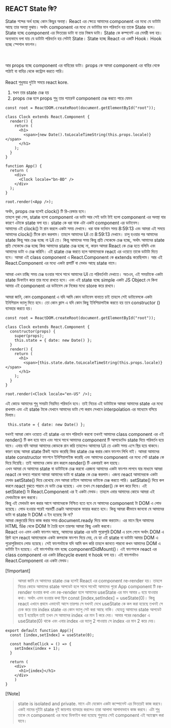 ## REACT State কি?

State শব্দের অর্থ হচ্ছে কোন কিছুর অবস্থা। React এর ক্ষেত্রে আমাদের component এর মধ্যে যে ডাটাটা আছে তার অবস্থা বুঝায়। অর্থাৎ component এর মধ্যে যে ডাটাটার মান পরিবর্তন হয় তাকে State বলে। State হচ্ছে component এর ভিতরের ডাটা বা তার নিজস্ব ডাটা। State কে কম্পনেন্ট এর মেমরী বলা হয়।
<br/>
অন্যভাবে বলা যায় যে ডাটাটা পরিবর্তন হয় সেটাই State। State হচ্ছে React এর একটি Hook। Hook হচ্ছে স্পেশাল ফাংশন।

<br/><br/>
আর props হচ্ছে component এর বাহিরের ডাটা। props কে আমরা component এর বাহির থেকে পাঠাই বা বাহির থেকে কন্ট্রোল করতে পারি।
<br/><br/>
React শুধুমাত্র দুইটা সময়ে react kore.

1. যখন তার state চেঞ্জ হয়
2. props চেঞ্জ হলে
   props শুধু তার প্যারেন্ট component চেঞ্জ করতে পারে যেমন

```
const root = ReactDOM.createRoot(document.getElementById("root"));

class Clock extends React.Component {
  render() {
    return (
      <h1>
        <span>{new Date().toLocaleTimeString(this.props.locale)}</span>
      </h1>
    );
  }
}

function App() {
  return (
    <div>
      <Clock locale="bn-BD" />
    </div>
  );
}

root.render(<App />);
```

অর্থাৎ, props চেঞ্জ হলেই clock() টি রি-রেন্ডার হবে।
<br>
তাহলে বুঝা গেল, state হলো component এর ডাটা আর সেই ডাটা টাই হলো component এর অবস্থা যার কারণে এটাকে state বলা হয়। state কে ধরা যাক এটা একটা component এর ডাটাবেস।
<br>
আমাদের এই clock() টা রান করলে একটা সময় দেখাবে। ধরা যাক বর্তমান সময় 8:59:13 এবং আমরা এই সময়ে আমাদের clock() টিকে রান করলাম। তাহলে আমাদের UI তে 8:59:13 দেখাবে। চালু হওয়ার পর আমাদের state কিন্তু আর চেঞ্জ হচ্ছে না UI তে। কিন্তু আমাদের সময় কিন্তু প্রতি সেকেন্ডে চেঞ্জ হচ্ছে, অর্থাৎ আমাদের state প্রতি সেকেন্ডে চেঞ্জ হচ্ছে কিন্ত আমাদের state চেঞ্জ হচ্ছে না, কারন আমরা React কে চেঞ্জ হতে বলিনি এবং আমাদের ডাটা ও চেঞ্জ করিনি। এই state চেঞ্জ করতে হলে আমাদেরকে react এর ওয়েতে তাকে ডাটাটা দিতে হবে। আমরা এই class component এ React.Component কে extends করেছিলাম। আর এই React.Component এর মধ্যে একটা প্রপার্টি বা মেথড আছে state নামে।
<br><br>
আমরা এখন চাচ্ছি সময় চেঞ্জ হওয়ার সাথে সাথে আমাদের UI তে পরিবর্তনটা দেখাতে। অতএব, এই সময়টাকে একটা state ডিফাইন করে তার মধ্যে রাখতে হবে। এবং এই state হচ্ছে simple একটা JS Object যে কিনা আমার এই component এর ডাটাবেস কে নিজের মধ্যে store করে রাখবে।
<br><br>
আমরা জানি, কোন component এ যদি আমি কোন ডাটাবেস বানাতে চাই তাহলে সেই ডাটাবেসকে একটা ইনিশিয়াল ভ্যালু দিতে হবে। তো কোন ক্লাস এ যদি কোন কিছু ইনিশিয়ালাইজ করতে হয় তবে constructor () ব্যাবহার করতে হয়।

```
const root = ReactDOM.createRoot(document.getElementById("root"));

class Clock extends React.Component {
  constructor(props) {
    super(props);
    this.state = { date: new Date() };
  }
  render() {
    return (
      <h1>
        <span>{this.state.date.toLocaleTimeString(this.props.locale)}</span>
      </h1>
    );
  }
}

root.render(<Clock locale="en-US" />);
```

এই কোডে আমাদের শুধু সময়টা নিয়মিত পরিবর্তন হবে। তাই নিচের এই ডাটাটাকে আমরা আমাদের state এর মধ্যে রাখলাম এবং এই state টাকে যেখানে আমাদের ডাটা শো করাব সেখানে interpolation এর মাধ্যেমে বসিয়ে দিলাম।

```
 this.state = { date: new Date() };
```

যখনই আমরা কোন ওয়েতে এই state এর মান পরিবর্তন করবো তখনই আমাদের class component এর এই render() টি কল হয়ে যাবে এবং সাথে সাথে আমাদের component টি আপডেটেড state দিয়ে পরিবর্তন হয়ে যাবে। এবার যদি আমরা আমাদের কোডকে রান করি তাহলেও আমাদের UI তে একটা সময় এসে স্থির হয়ে থাকবে। কারণ হচ্ছে আমরা state ঠিকই অ্যাড করেছি কিন্ত state চেঞ্জ করার কোন ফাংশন লিখি নাই। আমরা আমাদের state constructor ফাংশনে ইনিশিয়ালাইজ করেছি এবং আমাদের component এর মধ্যে সেট state কে দিয়ে দিয়েছি। তাই আমাদের কোড রান করলে render() টি একবারই কল হয়ছে।
<br>
এখন আমরা যে আমাদের state বা ডাটাটাকে চেঞ্জ করবো এরজন্য আমাদের একটা ফাংশন লাগবে যার মাধ্যমে আমরা react কে বলতে পারবো আমরা আমাদের ডাটা বা state কে চেঞ্জ করলাম। এজন্য react আমাদেরকে একটা মেথড setState() দিয়ে রেখেছে যেন আমরা চাইলে আমাদের ডাটাকে চেঞ্জ করতে পারি। setState() দিয়ে কল করলে react বুঝতে পারবে যে ডাটা চেঞ্জ হয়েছে। এবং তখন সে render() কে কল করে দিবে। এই setState() টা React.Component এর ই একটা মেথড। তাহলে এবার আমাদের কোডে আমরা এই মেথডটাকে কল করবো।
<br>
কিন্তু এই মেথডটা কল করার আগে আমাদেরকে নিশ্চিত হতে হবে যে আমাদের component টা DOM এ লোড হয়েছে। লোড হওয়ার পরেই পরবর্তী চেঞ্জটা আমাদেরকে ফায়ার করতে হবে। কিন্তু আমরা কীভাবে জানবো যে আমাদের ডাটা বা state টা DOM এ ইন হয়েছে কি না?
<br>
আমরা জেকুয়েরি দিয়ে কাজ করার সময় document.ready দিয়ে কাজ করতাম। এর মানে ছিল আমাদের HTML file থেকে DOM টা তৈরি হলে তারপর আমরা কিছু একটা করবো।
<br>
React এও এমন একটা ফাংশন আছে, আমাদের state এর ডাটা পুরোপুরি DOM এ চলে গেলে অর্থাৎ DOM এ প্রিন্ট হলে react আমাদেরকে একটা কলব্যাক ফাংশন দিয়ে দেয়, যে হ্যা এই state বা ডাটাটা আমার DOM এ পুরোপুরিভাবে লোড হয়েছে। সেই ফাংশনটাকে যদি আমি কল করি তাহলে জানতে পারবো কখন আমাদের DOM এ ডাটাটা ইন হয়েছে। এই ফাংশনটার নাম হচ্ছে componentDidMount()। এই ফাংশনকে react এর class component এর একটা lifecycle event বা hook বলা হয়। এই ফাংশনটাও React.Component এর একটা মেথড।

[!Important]

> আমরা জানি যে আমাদের state চেঞ্জ হলেই React এর component re-render হয়। তাহলে নিচের কোডে আমাদের state আপডেট হলে সাথে সাথেই আমাদের পুরো App component টি re-render হওয়ার কথা এবং re-render হলে আমাদের useState এর মান আবার ০ হয়ে যাওয়ার কথা। অর্থাৎ এমন হওয়ার কথা ছিল const [index,setIndex] = useState(0)। কিন্তু react এখানে প্রথমে এভাবেই আসে তারপর সে যখনই দেখে useState কে কল করা হয়েছে তখনই সে চেক করে তার index state এর কোন ভ্যালু সেট করা আছে নাকি। যেহেতু আমাদের state আপডেট হয়ে 1 হয়েছিল তাই তখন সে আমাদের index এর মান 1 করে দেয়। আবার পরের render এ useState(0) থাকে এবং এবার index এর ভ্যালু 2 পাওয়ায় সে index এর মান 2 করে দেয়।

```
export default function App(){
  const [index,setIndex] = useState(0);

  const handleClick = () => {
    setIndex(index + 1);
  }

  return (
    <div>
      <h1>{index}</h1>
    </div>
    )
}
```

[!Note]

> state is isolated and private. মানে এটা যেকোন একটা কম্পোনেন্ট এর ভিতরেই কাজ করবে। একই নামের দুইটা state দুই জায়গায় ব্যাবহার করলেও তারা আলাদা আলাদাভাবে কাজ করবে। এটা শুধু তাকে যে component এর মধ্যে ডিফাইন করা হয়েছে শুধুমাত্র সেই component এই অ্যাক্সেস করা যাবে।
